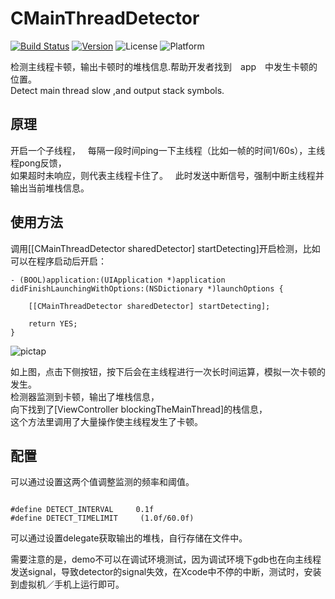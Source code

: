 # CMainThreadDetector  
[![Build Status](https://travis-ci.org/chbo297/CMainThreadDetector.svg?branch=master)](https://travis-ci.org/chbo297/CMainThreadDetector)
[![Version](https://img.shields.io/cocoapods/v/CMainThreadDetector.svg?style=flat)](http://cocoapods.org/pods/CMainThreadDetector)
![License](https://img.shields.io/cocoapods/l/CMainThreadDetector.svg?style=flat)
![Platform](https://img.shields.io/cocoapods/p/CMainThreadDetector.svg?style=flat)  


检测主线程卡顿，输出卡顿时的堆栈信息.帮助开发者找到　app　中发生卡顿的位置。  
Detect main thread slow ,and output stack symbols.


## 原理
开启一个子线程，  
每隔一段时间ping一下主线程（比如一帧的时间1/60s），主线程pong反馈，  
如果超时未响应，则代表主线程卡住了。  
此时发送中断信号，强制中断主线程并输出当前堆栈信息。  

## 使用方法  

调用[[CMainThreadDetector sharedDetector] startDetecting]开启检测，比如可以在程序启动后开启：  


```  
- (BOOL)application:(UIApplication *)application didFinishLaunchingWithOptions:(NSDictionary *)launchOptions {
    
    [[CMainThreadDetector sharedDetector] startDetecting];
    
    return YES;
}

```  

![pictap](https://github.com/chbo297/CMainThreadDetector/blob/master/CMainThreadDetectorDemo/demonstration.gif)   

如上图，点击下侧按钮，按下后会在主线程进行一次长时间运算，模拟一次卡顿的发生。  
检测器监测到卡顿，输出了堆栈信息，  
向下找到了[ViewController blockingTheMainThread]的栈信息，  
这个方法里调用了大量操作使主线程发生了卡顿。  

## 配置  

可以通过设置这两个值调整监测的频率和阈值。

```  

#define DETECT_INTERVAL     0.1f
#define DETECT_TIMELIMIT     (1.0f/60.0f)

```  

可以通过设置delegate获取输出的堆栈，自行存储在文件中。

 
需要注意的是，demo不可以在调试环境测试，因为调试环境下gdb也在向主线程发送signal，导致detector的signal失效，在Xcode中不停的中断，测试时，安装到虚拟机／手机上运行即可。  
